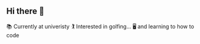 ## Hi there 👋

📚 Currently at univeristy
🏌 Interested in golfing... 
🖥 and learning to how to code

